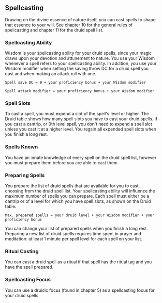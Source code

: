## Spellcasting
Drawing on the divine essence of nature itself, you can cast spells to shape that essence to your will. See chapter 10 for the general rules of spellcasting and chapter 11 for the druid spell list.

### Spellcasting Ability
Wisdom is your spellcasting ability for your druid spells, since your magic draws upon your devotion and attunement to nature. You use your Wisdom whenever a spell refers to your spellcasting ability. In addition, you use your Wisdom modifier when setting the saving throw DC for a druid spell you cast and when making an attack roll with one.

`Spell save DC = 9 + your proficiency bonus + your Wisdom modifier`

`Spell attack modifier = your proficiency bonus + your Wisdom modifier`

### Spell Slots
To cast a spell, you must expend a slot of the spell's level or higher. The Druid table shows how many spell slots you have to cast your druid spells. If you cast a cantrip, or 0th level spell, you don't need to expend a spell slot unless you cast it at a higher level. You regain all expended spell slots when you finish a long rest.

### Spells Known
You have an innate knowledge of every spell on the druid spell list, however you must prepare them before you are able to cast them.

### Preparing Spells
You prepare the list of druid spells that are available for you to cast, choosing from the druid spell list. Your spellcasting ability will influence the maximum number of spells you can prepare. Each spell must either be a cantrip or of a level for which you have spell slots, as shown on the Druid table.

`Max. prepared spells = your druid level + your Wisdom modifier + your proficiency bonus`

You can change your list of prepared spells when you finish a long rest. Preparing a new list of druid spells requires time spent in prayer and meditation: at least 1 minute per spell level for each spell on your list.

### Ritual Casting
You can cast a druid spell as a ritual if that spell has the ritual tag and you have the spell prepared.

### Spellcasting Focus
You can use a druidic focus (found in chapter 5) as a spellcasting focus for your druid spells.

